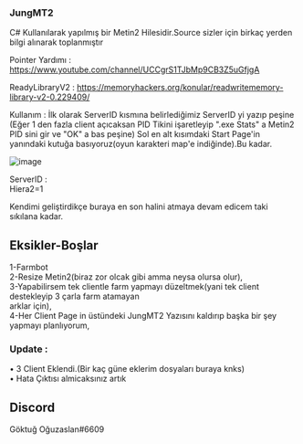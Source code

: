 ### JungMT2



C# Kullanılarak yapılmış bir Metin2 Hilesidir.Source sizler için birkaç yerden bilgi alınarak toplanmıştır

Pointer Yardımı : https://www.youtube.com/channel/UCCgrS1TJbMp9CB3Z5uGfjgA

ReadyLibraryV2 : https://memoryhackers.org/konular/readwritememory-library-v2-0.229409/


Kullanım : İlk olarak ServerID kısmına belirlediğimiz ServerID yi yazıp peşine (Eğer 1 den fazla client açıcaksan
PID Tikini işaretleyip ".exe Stats" a Metin2 PID sini gir ve "OK" a bas peşine) Sol en alt kısımdaki Start Page'in
yanındaki kutuğa basıyoruz(oyun karakteri map'e indiğinde).Bu kadar.

![image](https://user-images.githubusercontent.com/81483108/196544915-ebd7bc5b-52c3-4944-9022-408d6a15cc2b.png)

ServerID :                                                                            
Hiera2=1                                                                                                                

Kendimi geliştirdikçe buraya en son halini atmaya devam edicem taki sıkılana kadar.

## Eksikler-Boşlar

1-Farmbot                                                                             
2-Resize Metin2(biraz zor olcak gibi amma neysa olursa olur),                                                                                                          
3-Yapabilirsem tek clientle farm yapmayı düzeltmek(yani tek client destekleyip 3 çarla farm atamayan                                      
arklar için),         
4-Her Client Page in üstündeki JungMT2 Yazısını kaldırıp başka bir şey yapmayı planlıyorum,

### Update :

• 3 Client Eklendi.(Bir kaç güne eklerim dosyaları buraya knks)                               
• Hata Çıktısı almicaksınız artık

## Discord
Göktuğ Oğuzaslan#6609
